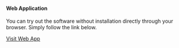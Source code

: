 ---
---

#### Web Application

You can try out the software without installation directly through your browser.
Simply follow the link below.

<div class="button-row">
<a class="button" href="https://app.molovol.com">Visit Web App</a>
</div>
